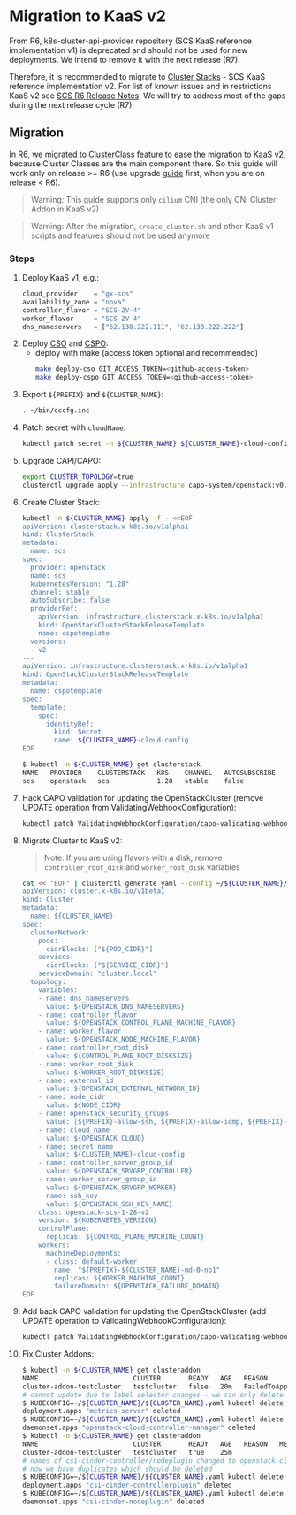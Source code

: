 # Migration to KaaS v2

From R6, k8s-cluster-api-provider repository (SCS KaaS reference implementation v1) is deprecated
and should not be used for new deployments. We intend to remove it with the next release (R7).

Therefore, it is recommended to migrate to [Cluster Stacks](https://github.com/SovereignCloudStack/cluster-stacks) - SCS
KaaS reference implementation v2. For list of known issues and in restrictions KaaS v2 see [SCS R6 Release Notes](https://github.com/SovereignCloudStack/release-notes/blob/main/Release6.md#kaas-2).
We will try to address most of the gaps during the next release cycle (R7).

## Migration

In R6, we migrated to [ClusterClass](https://github.com/SovereignCloudStack/k8s-cluster-api-provider/blob/main/Release-Notes-R6.md#clusterclass)
feature to ease the migration to KaaS v2, because Cluster Classes are the main component there. So this guide will work
only on release >= R6 (use upgrade [guide](https://github.com/SovereignCloudStack/k8s-cluster-api-provider/blob/main/doc/Upgrade-Guide.md)
first, when you are on release < R6).

> Warning: This guide supports only `cilium` CNI (the only CNI Cluster Addon in KaaS v2)

> Warning: After the migration, `create_cluster.sh` and other KaaS v1 scripts and features should not be used anymore

### Steps

1. Deploy KaaS v1, e.g.:
   ```terraform
   cloud_provider    = "gx-scs"
   availability_zone = "nova"
   controller_flavor = "SCS-2V-4"
   worker_flavor     = "SCS-2V-4"
   dns_nameservers   = ["62.138.222.111", "62.138.222.222"]
   ```
2. Deploy [CSO](https://github.com/SovereignCloudStack/cluster-stack-operator/) and [CSPO](https://github.com/SovereignCloudStack/cluster-stack-provider-openstack):
   - deploy with make (access token optional and recommended)
     ```bash
     make deploy-cso GIT_ACCESS_TOKEN=<github-access-token>
     make deploy-cspo GIT_ACCESS_TOKEN=<github-access-token>
     ```
3. Export `${PREFIX}` and `${CLUSTER_NAME}`:
   ```bash
   . ~/bin/cccfg.inc
   ```
4. Patch secret with `cloudName`:
   ```bash
   kubectl patch secret -n ${CLUSTER_NAME} ${CLUSTER_NAME}-cloud-config -p '{"stringData":{"cloudName":"'"${PREFIX}-${CLUSTER_NAME}"'"}}'
   ```
5. Upgrade CAPI/CAPO:
   ```bash
   export CLUSTER_TOPOLOGY=true
   clusterctl upgrade apply --infrastructure capo-system/openstack:v0.10.4 --core capi-system/cluster-api:v1.8.1 -b capi-kubeadm-bootstrap-system/kubeadm:v1.8.1 -c capi-kubeadm-control-plane-system/kubeadm:v1.8.1
   ```
6. Create Cluster Stack:
   ```bash
   kubectl -n ${CLUSTER_NAME} apply -f - <<EOF
   apiVersion: clusterstack.x-k8s.io/v1alpha1
   kind: ClusterStack
   metadata:
     name: scs
   spec:
     provider: openstack
     name: scs
     kubernetesVersion: "1.28"
     channel: stable
     autoSubscribe: false
     providerRef:
       apiVersion: infrastructure.clusterstack.x-k8s.io/v1alpha1
       kind: OpenStackClusterStackReleaseTemplate
       name: cspotemplate
     versions:
     - v2
   ---
   apiVersion: infrastructure.clusterstack.x-k8s.io/v1alpha1
   kind: OpenStackClusterStackReleaseTemplate
   metadata:
     name: cspotemplate
   spec:
     template:
       spec:
         identityRef:
           kind: Secret
           name: ${CLUSTER_NAME}-cloud-config
   EOF
   ```
   ```bash
   $ kubectl -n ${CLUSTER_NAME} get clusterstack
   NAME   PROVIDER    CLUSTERSTACK   K8S    CHANNEL   AUTOSUBSCRIBE   USABLE   LATEST                             AGE   REASON   MESSAGE
   scs    openstack   scs            1.28   stable    false           v2       openstack-scs-1-28-v2 | v1.28.11   15m
   ```
7. Hack CAPO validation for updating the OpenStackCluster (remove UPDATE operation from ValidatingWebhookConfiguration):
   ```bash
   kubectl patch ValidatingWebhookConfiguration/capo-validating-webhook-configuration --type='json' -p='[{"op": "replace", "path": "/webhooks/0/rules/0/operations", "value":["CREATE"]}]'
   ```
8. Migrate Cluster to KaaS v2:
   > Note: If you are using flavors with a disk, remove `controller_root_disk` and `worker_root_disk` variables
   ```bash
   cat << "EOF" | clusterctl generate yaml --config ~/${CLUSTER_NAME}/clusterctl.yaml | kubectl -n ${CLUSTER_NAME} apply -f -
   apiVersion: cluster.x-k8s.io/v1beta1
   kind: Cluster
   metadata:
     name: ${CLUSTER_NAME}
   spec:
     clusterNetwork:
       pods:
         cidrBlocks: ["${POD_CIDR}"]
       services:
         cidrBlocks: ["${SERVICE_CIDR}"]
       serviceDomain: "cluster.local"
     topology:
       variables:
       - name: dns_nameservers
         value: ${OPENSTACK_DNS_NAMESERVERS}
       - name: controller_flavor
         value: ${OPENSTACK_CONTROL_PLANE_MACHINE_FLAVOR}
       - name: worker_flavor
         value: ${OPENSTACK_NODE_MACHINE_FLAVOR}
       - name: controller_root_disk
         value: ${CONTROL_PLANE_ROOT_DISKSIZE}
       - name: worker_root_disk
         value: ${WORKER_ROOT_DISKSIZE}
       - name: external_id
         value: ${OPENSTACK_EXTERNAL_NETWORK_ID}
       - name: node_cidr
         value: ${NODE_CIDR}
       - name: openstack_security_groups
         value: [${PREFIX}-allow-ssh, ${PREFIX}-allow-icmp, ${PREFIX}-${CLUSTER_NAME}-cilium]
       - name: cloud_name
         value: ${OPENSTACK_CLOUD}
       - name: secret_name
         value: ${CLUSTER_NAME}-cloud-config
       - name: controller_server_group_id
         value: ${OPENSTACK_SRVGRP_CONTROLLER}
       - name: worker_server_group_id
         value: ${OPENSTACK_SRVGRP_WORKER}
       - name: ssh_key
         value: ${OPENSTACK_SSH_KEY_NAME}
       class: openstack-scs-1-28-v2
       version: ${KUBERNETES_VERSION}
       controlPlane:
         replicas: ${CONTROL_PLANE_MACHINE_COUNT}
       workers:
         machineDeployments:
         - class: default-worker
           name: "${PREFIX}-${CLUSTER_NAME}-md-0-no1"
           replicas: ${WORKER_MACHINE_COUNT}
           failureDomain: ${OPENSTACK_FAILURE_DOMAIN}
   EOF
   ```
9. Add back CAPO validation for updating the OpenStackCluster (add UPDATE operation to ValidatingWebhookConfiguration):
   ```bash
   kubectl patch ValidatingWebhookConfiguration/capo-validating-webhook-configuration --type='json' -p='[{"op": "replace", "path": "/webhooks/0/rules/0/operations", "value":["CREATE", "UPDATE"]}]'
   ```
10. Fix Cluster Addons:
    ```bash
    $ kubectl -n ${CLUSTER_NAME} get clusteraddon
    NAME                        CLUSTER       READY   AGE   REASON                 MESSAGE
    cluster-addon-testcluster   testcluster   false   20m   FailedToApplyObjects   failed to successfully apply everything
    # cannot update due to label selector changes - we can only delete old ones
    $ KUBECONFIG=~/${CLUSTER_NAME}/${CLUSTER_NAME}.yaml kubectl delete deployment -n kube-system metrics-server
    deployment.apps "metrics-server" deleted
    $ KUBECONFIG=~/${CLUSTER_NAME}/${CLUSTER_NAME}.yaml kubectl delete daemonset -n kube-system openstack-cloud-controller-manager
    daemonset.apps "openstack-cloud-controller-manager" deleted
    $ kubectl -n ${CLUSTER_NAME} get clusteraddon
    NAME                        CLUSTER       READY   AGE   REASON   MESSAGE
    cluster-addon-testcluster   testcluster   true    25m
    # names of csi-cinder-controller/nodeplugin changed to openstack-cinder-csi-controller/nodeplugin
    # now we have duplicates which should be deleted
    $ KUBECONFIG=~/${CLUSTER_NAME}/${CLUSTER_NAME}.yaml kubectl delete deployment -n kube-system csi-cinder-controllerplugin
    deployment.apps "csi-cinder-controllerplugin" deleted
    $ KUBECONFIG=~/${CLUSTER_NAME}/${CLUSTER_NAME}.yaml kubectl delete daemonset -n kube-system csi-cinder-nodeplugin
    daemonset.apps "csi-cinder-nodeplugin" deleted
    ```
